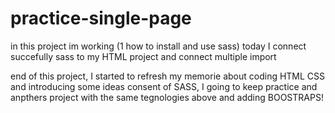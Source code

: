 # practice-single-page

in this project im working (1 how to install and use sass)
today I connect succefully sass to my HTML project and connect multiple import

end of this project, I started to refresh my memorie about coding HTML CSS and introducing some ideas consent of SASS,
I going to keep practice and anpthers project with the same tegnologies above and adding BOOSTRAPS!
